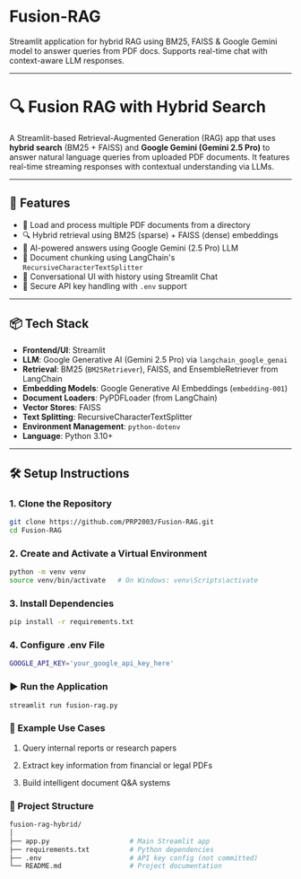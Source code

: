 # Fusion-RAG
Streamlit application for hybrid RAG using BM25, FAISS &amp; Google Gemini model to answer queries from PDF docs. Supports real-time chat with context-aware LLM responses.

---

# 🔍 Fusion RAG with Hybrid Search

A Streamlit-based Retrieval-Augmented Generation (RAG) app that uses **hybrid search** (BM25 + FAISS) and **Google Gemini (Gemini 2.5 Pro)** to answer natural language queries from uploaded PDF documents. It features real-time streaming responses with contextual understanding via LLMs.

---

## 🚀 Features

- 📄 Load and process multiple PDF documents from a directory  
- 🔍 Hybrid retrieval using BM25 (sparse) + FAISS (dense) embeddings  
- 🤖 AI-powered answers using Google Gemini (2.5 Pro) LLM  
- 🧠 Document chunking using LangChain's `RecursiveCharacterTextSplitter`  
- 💬 Conversational UI with history using Streamlit Chat  
- 🔐 Secure API key handling with `.env` support  

---

## 📦 Tech Stack

- **Frontend/UI**: Streamlit  
- **LLM**: Google Generative AI (Gemini 2.5 Pro) via `langchain_google_genai`  
- **Retrieval**: BM25 (`BM25Retriever`), FAISS, and EnsembleRetriever from LangChain  
- **Embedding Models**: Google Generative AI Embeddings (`embedding-001`)  
- **Document Loaders**: PyPDFLoader (from LangChain)  
- **Vector Stores**: FAISS  
- **Text Splitting**: RecursiveCharacterTextSplitter  
- **Environment Management**: `python-dotenv`  
- **Language**: Python 3.10+  

---


## 🛠️ Setup Instructions

### 1. Clone the Repository
```bash
git clone https://github.com/PRP2003/Fusion-RAG.git
cd Fusion-RAG
```
### 2. Create and Activate a Virtual Environment
```bash
python -m venv venv
source venv/bin/activate   # On Windows: venv\Scripts\activate
```
### 3. Install Dependencies
```bash
pip install -r requirements.txt
```
### 4. Configure .env File
```bash
GOOGLE_API_KEY='your_google_api_key_here'
```
### ▶️ Run the Application
```bash
streamlit run fusion-rag.py
```
### 🧪 Example Use Cases

1. Query internal reports or research papers 

2. Extract key information from financial or legal PDFs

3. Build intelligent document Q&A systems

### 📁 Project Structure
```bash
fusion-rag-hybrid/
│
├── app.py                    # Main Streamlit app
├── requirements.txt          # Python dependencies
├── .env                      # API key config (not committed)
└── README.md                 # Project documentation
```
